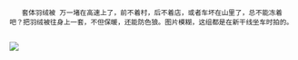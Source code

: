        套体羽绒被 万一堵在高速上了，前不着村，后不着店，或者车坏在山里了，总不能冻着吧？把羽绒被往身上一套，不但保暖，还能防色狼。图片模糊，这组都是在新干线坐车时拍的。 ​​​​

![](http://note.youdao.com/yws/res/3124/AEE69CACFC1042BDBD6472853DF54DB2)

  


